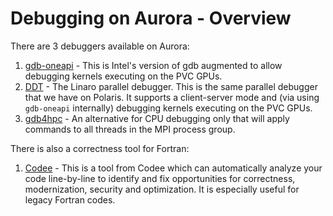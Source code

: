# Debugging on Aurora - Overview

There are 3 debuggers available on Aurora:

1. [gdb-oneapi](./gdb-oneapi.md) - This is Intel's version of gdb augmented to allow debugging kernels executing on the PVC GPUs.
2. [DDT](./ddt-aurora.md) - The Linaro parallel debugger. This is the same parallel debugger that we have on Polaris. It supports a client-server mode and (via using `gdb-oneapi` internally) debugging kernels executing on the PVC GPUs.
3. [gdb4hpc](./gdb4hpc.md) - An alternative for CPU debugging only that will apply commands to all threads in the MPI process group.

There is also a correctness tool for Fortran:

1. [Codee](./codee.md) - This is a tool from Codee which can automatically analyze your code line-by-line to identify and fix opportunities for correctness, modernization, security and optimization. It is especially useful for legacy Fortran codes.
